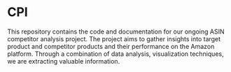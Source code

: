 # CPI
This repository contains the code and documentation for our ongoing ASIN competitor analysis project. The project aims to gather insights into target product and competitor products and their performance on the Amazon platform. Through a combination of data analysis, visualization techniques, we are extracting valuable information.

